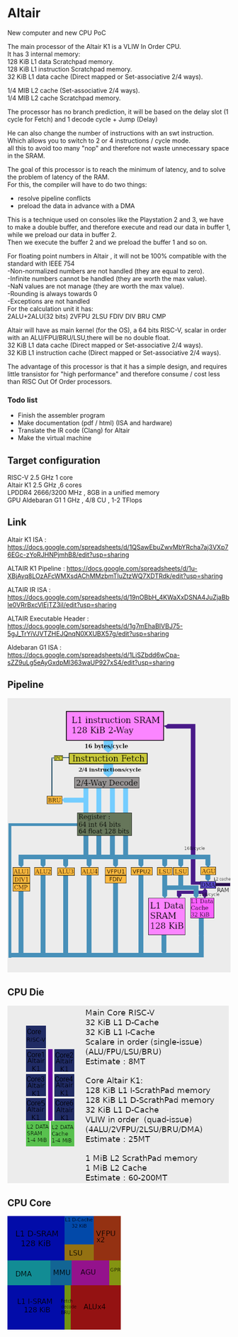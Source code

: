 # Altair
New computer and new CPU PoC

The main processor of the Altair K1 is a VLIW In Order CPU.  
It has 3 internal memory:  
128 KiB L1 data Scratchpad memory.  
128 KiB L1 instruction Scratchpad memory.  
32 KiB  L1 data cache (Direct mapped or Set-associative 2/4 ways).  
  
1/4 MIB L2 cache (Set-associative 2/4 ways).  
1/4 MIB L2 cache Scratchpad memory.  

The processor has no branch prediction, it will be based on the delay slot (1 cycle for Fetch) and 1 decode cycle + Jump (Delay)

He can also change the number of instructions with an swt instruction.  
Which allows you to switch to 2 or 4 instructions / cycle mode.  
all this to avoid too many "nop" and therefore not waste unnecessary space in the SRAM.

The goal of this processor is to reach the minimum of latency, and to solve the problem of latency of the RAM.  
For this, the compiler will have to do two things:  
- resolve pipeline conflicts  
- preload the data in advance with a DMA

This is a technique used on consoles like the Playstation 2 and 3, we have to make a double buffer, and therefore execute and read our data in buffer 1, while we preload our data in buffer 2.  
Then we execute the buffer 2 and we preload the buffer 1 and so on.

For floating point numbers in Altair , it will not be 100% compatible with the standard with IEEE 754  
-Non-normalized numbers are not handled (they are equal to zero).  
-Infinite numbers cannot be handled (they are worth the max value).  
-NaN values are not manage (they are worth the max value).  
-Rounding is always towards 0  
-Exceptions are not handled   
For the calculation unit it has:  
2ALU+2ALU(32 bits) 2VFPU 2LSU FDIV DIV BRU CMP  

Altair will have as main kernel (for the OS), a 64 bits RISC-V, scalar in order with an ALU/FPU/BRU/LSU,there will be no double float.  
32 KiB L1 data cache (Direct mapped or Set-associative 2/4 ways).  
32 KiB L1 instruction cache (Direct mapped or Set-associative 2/4 ways).  

The advantage of this processor is that it has a simple design, and requires little transistor for "high performance" and therefore consume / cost less than RISC Out Of Order processors.

### Todo list
- Finish the assembler program
- Make documentation (pdf / html) (ISA and hardware)
- Translate the IR code (Clang) for Altair
- Make the virtual machine

## Target configuration
RISC-V 2.5 GHz 1 core  
Altair K1 2.5 GHz ,6 cores  
LPDDR4 2666/3200 MHz , 8GB in a unified memory  
GPU Aldebaran G1 1 GHz , 4/8 CU , 1-2 TFlops  

## Link
Altair K1 ISA : https://docs.google.com/spreadsheets/d/1QSawEbuZwvMbYRcha7aj3VXp76EGc-zYoRJHNPjmhB8/edit?usp=sharing  

ALTAIR K1 Pipeline : https://docs.google.com/spreadsheets/d/1u-XBjAyq8LOzAFcWMXsdAChMMzbmTIuZtzWQ7XDTRdk/edit?usp=sharing  

ALTAIR IR ISA : https://docs.google.com/spreadsheets/d/19nOBbH_4KWaXxDSNA4JuZjaBble0VRrBxcVlEjTZ3iI/edit?usp=sharing  

ALTAIR Executable Header : https://docs.google.com/spreadsheets/d/1g7mEhaBIVBJ75-5gJ_TrYiVJVTZHEJQnqN0XXUBX57g/edit?usp=sharing

Aldebaran G1 ISA : https://docs.google.com/spreadsheets/d/1LiSZbdd6wCpa-sZZ9uLg5eAyGxdpMl363waUP927xS4/edit?usp=sharing  




## Pipeline
<img src="Pipeline4.png?raw=true" alt="Pipeline">

## CPU Die
<img src="CPU.png?raw=true" alt="CPU">


## CPU Core
<img src="die.png?raw=true" alt="CPU">

